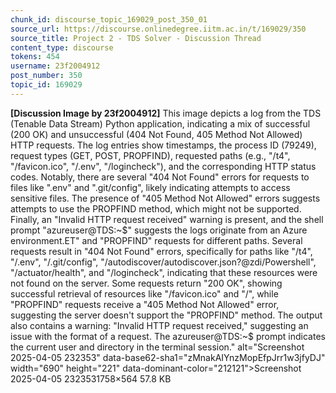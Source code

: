 ```yaml
---
chunk_id: discourse_topic_169029_post_350_01
source_url: https://discourse.onlinedegree.iitm.ac.in/t/169029/350
source_title: Project 2 - TDS Solver - Discussion Thread
content_type: discourse
tokens: 454
username: 23f2004912
post_number: 350
topic_id: 169029
---
```


**[Discussion Image by 23f2004912]** This image depicts a log from the TDS (Tenable Data Stream) Python application, indicating a mix of successful (200 OK) and unsuccessful (404 Not Found, 405 Method Not Allowed) HTTP requests. The log entries show timestamps, the process ID (79249), request types (GET, POST, PROPFIND), requested paths (e.g., "/t4", "/favicon.ico", "/.env", "/logincheck"), and the corresponding HTTP status codes. Notably, there are several "404 Not Found" errors for requests to files like ".env" and ".git/config", likely indicating attempts to access sensitive files. The presence of "405 Method Not Allowed" errors suggests attempts to use the PROPFIND method, which might not be supported. Finally, an "Invalid HTTP request received" warning is present, and the shell prompt "azureuser@TDS:~$" suggests the logs originate from an Azure environment.ET" and "PROPFIND" requests for different paths. Several requests result in "404 Not Found" errors, specifically for paths like "/t4", "/.env", "/.git/config", "/autodiscover/autodiscover.json?@zdi/Powershell", "/actuator/health", and "/logincheck", indicating that these resources were not found on the server. Some requests return "200 OK", showing successful retrieval of resources like "/favicon.ico" and "/", while "PROPFIND" requests receive a "405 Method Not Allowed" error, suggesting the server doesn't support the "PROPFIND" method. The output also contains a warning: "Invalid HTTP request received," suggesting an issue with the format of a request. The azureuser@TDS:~$ prompt indicates the current user and directory in the terminal session." alt="Screenshot 2025-04-05 232353" data-base62-sha1="zMnakAIYnzMopEfpJrr1w3jfyDJ" width="690" height="221" data-dominant-color="212121">Screenshot 2025-04-05 2323531758×564 57.8 KB
